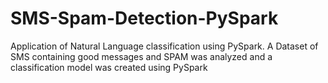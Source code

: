 # SMS-Spam-Detection-PySpark
Application of Natural Language classification using PySpark. A Dataset of SMS containing good messages and SPAM was analyzed and a classification model was created using PySpark

